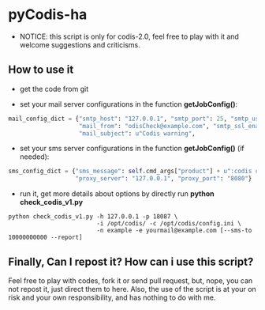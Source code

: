 # pyCodis-ha

* NOTICE: this script is only for codis-2.0, feel free to play with it and welcome suggestions and criticisms.

## How to use it

* get the code from git

* set your mail server configurations in the function **getJobConfig()**:

```python
mail_config_dict = {"smtp_host": "127.0.0.1", "smtp_port": 25, "smtp_user": "xxx", "smtp_password": "xxx", 
                    "mail_from": "odisCheck@example.com", "smtp_ssl_enable": False, 
                    "mail_subject": u"Codis warning",
```

* set your sms server configurations in the function **getJobConfig()** (if needed):

```python
sms_config_dict = {"sms_message": self.cmd_args["product"] + u":codis cluster has some problems.",
                   "proxy_server": "127.0.0.1", "proxy_port": "8080"}
```

* run it, get more details about options by directly run **python check_codis_v1.py**
```shell
python check_codis_v1.py -h 127.0.0.1 -p 18087 \
                         -i /opt/codis/ -c /opt/codis/config.ini \
                         -n example -e yourmail@example.com [--sms-to 10000000000 --report]
```
## Finally, Can I repost it? How can i use this script?

Feel free to play with codes, fork it or send pull request, but, nope, you can not repost it, just direct them to here. Also, the use of the script is at your on risk and your own responsibility, and has nothing to do with me.
